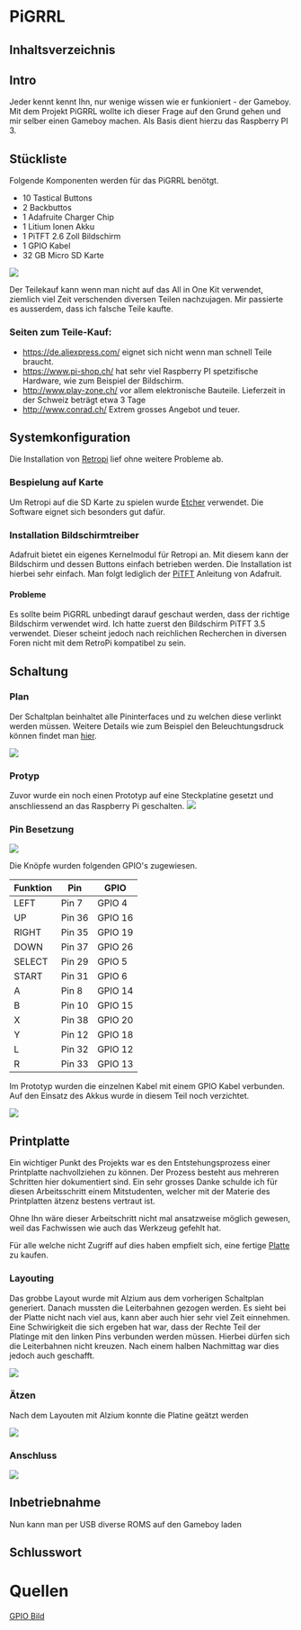 # PiGRRL
## Inhaltsverzeichnis

## Intro
Jeder kennt kennt  Ihn, nur wenige wissen wie er funkioniert - der Gameboy.
Mit dem Projekt PiGRRL wollte ich dieser Frage auf den Grund gehen und mir selber einen Gameboy machen.
Als Basis dient hierzu das Raspberry PI 3.

## Stückliste
Folgende Komponenten werden für das PiGRRL benötgt. 

- 10 Tastical Buttons
- 2 Backbuttos
- 1 Adafruite Charger Chip
- 1 Litium Ionen Akku
- 1 PiTFT 2.6 Zoll Bildschirm
- 1 GPIO Kabel
- 32 GB Micro SD Karte

![](res/teile.jpg?raw=true)

Der Teilekauf kann wenn man nicht auf das All in One Kit verwendet, 
ziemlich viel Zeit verschenden diversen Teilen nachzujagen.
Mir passierte es ausserdem, dass ich falsche Teile kaufte.

### Seiten zum Teile-Kauf:
- https://de.aliexpress.com/  eignet sich nicht wenn man schnell Teile braucht.
- https://www.pi-shop.ch/  hat sehr viel Raspberry PI spetzifische Hardware, wie zum Beispiel der Bildschirm.
- http://www.play-zone.ch/ vor allem elektronische Bauteile. Lieferzeit in der Schweiz beträgt etwa 3 Tage
- http://www.conrad.ch/ Extrem grosses Angebot und teuer.


## Systemkonfiguration
Die Installation von [Retropi](https://retropie.org.uk/download/) lief ohne weitere Probleme ab. 

### Bespielung auf Karte
Um Retropi auf die SD Karte zu spielen wurde [Etcher](https://etcher.io/) verwendet. 
Die Software eignet sich besonders gut dafür.

### Installation Bildschirmtreiber
Adafruit bietet ein eigenes Kernelmodul für Retropi an. 
Mit diesem kann der Bildschirm und dessen Buttons einfach betrieben werden.
Die Installation ist hierbei sehr einfach. Man folgt lediglich der
[PiTFT](https://learn.adafruit.com/running-opengl-based-games-and-emulators-on-adafruit-pitft-displays/pitft-setup)
Anleitung von Adafruit.

#### Probleme
Es sollte beim PiGRRL unbedingt darauf geschaut werden, dass der richtige Bildschirm verwendet wird. 
Ich hatte zuerst den Bildschirm PiTFT 3.5 verwendet. 
Dieser scheint jedoch nach reichlichen Recherchen in diversen Foren nicht mit dem RetroPi kompatibel zu sein.

## Schaltung
### Plan
Der Schaltplan beinhaltet alle Pininterfaces und zu welchen diese verlinkt werden müssen.
Weitere Details wie zum Beispiel den Beleuchtungsdruck können findet man [hier](res/PiGrrl.PDF).

![](res/schaltplan.png?raw=true)

### Protyp
Zuvor wurde ein noch einen Prototyp auf eine Steckplatine gesetzt und anschliessend an das Raspberry Pi geschalten.
![](res/plain_plate.jpeg?raw=true)

### Pin Besetzung
![](res/gpios.png?raw=true)

Die Knöpfe wurden folgenden GPIO's zugewiesen.

Funktion | Pin | GPIO
--- | --- | ---
LEFT|Pin 7 |GPIO 4
UP|Pin 36|GPIO 16
RIGHT|Pin 35|GPIO 19
DOWN|Pin 37|GPIO 26
SELECT|Pin 29|GPIO 5
START|Pin 31|GPIO 6
A|Pin 8|GPIO 14
B|Pin 10|GPIO 15
X|Pin 38|GPIO 20
Y|Pin 12|GPIO 18
L|Pin 32|GPIO 12
R|Pin 33|GPIO 13


Im Prototyp wurden die einzelnen Kabel mit einem GPIO Kabel verbunden.
Auf den Einsatz des Akkus wurde in diesem Teil noch verzichtet.

![](res/prototyp.jpg?raw=true)
## Printplatte
Ein wichtiger Punkt des Projekts war es den Entstehungsprozess einer Printplatte nachvollziehen zu können.
Der Prozess besteht aus mehreren Schritten hier dokumentiert sind.
Ein sehr grosses Danke schulde ich für diesen Arbeitsschritt einem Mitstudenten, 
welcher mit der Materie des Printplatten ätzenz bestens vertraut ist. 

Ohne Ihn wäre dieser Arbeitschritt nicht mal ansatzweise möglich gewesen, weil das Fachwissen wie auch das Werkzeug gefehlt hat.

Für alle welche nicht Zugriff auf dies haben empfielt sich, eine fertige [Platte](https://www.adafruit.com/product/3015)
zu kaufen.

### Layouting
Das grobbe Layout wurde mit Alzium aus dem vorherigen Schaltplan generiert.
Danach mussten die Leiterbahnen gezogen werden. Es sieht bei der Platte nicht nach viel aus, 
kann aber auch hier sehr viel Zeit einnehmen. 
Eine Schwirigkeit die sich ergeben hat war, dass der Rechte Teil der Platinge mit den linken Pins verbunden werden müssen.
Hierbei dürfen sich die Leiterbahnen nicht kreuzen. Nach einem halben Nachmittag war dies jedoch auch geschafft.

![](res/layout.png?raw=true)

### Ätzen
Nach dem Layouten mit Alzium konnte die Platine geätzt werden


![](res/leiterplatte.jpeg?raw=true)

### Anschluss


![](res/zusammenbau.jpg?raw=true)

## Inbetriebnahme
Nun kann man per USB diverse ROMS auf den Gameboy laden
## Schlusswort
# Quellen
[GPIO Bild](http://pi4j.com/pins/model-3b-rev1.html)
